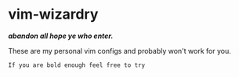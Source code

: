 # vim-wizardry

***abandon all hope ye who enter.***

These are my personal vim configs and probably won't work for you.

`If you are bold enough feel free to try`
